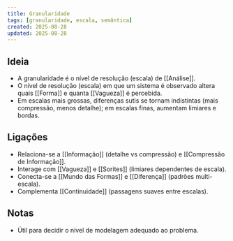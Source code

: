 ```yaml
---
title: Granularidade
tags: [granularidade, escala, semântica]
created: 2025-08-28
updated: 2025-08-28
---
```


## Ideia
- A granularidade é o nível de resolução (escala) de [[Análise]].
- O nível de resolução (escala) em que um sistema é observado altera quais [[Forma]] e quanta [[Vagueza]] é percebida.
- Em escalas mais grossas, diferenças sutis se tornam indistintas (mais compressão, menos detalhe); em escalas finas, aumentam limiares e bordas.

## Ligações
- Relaciona-se a [[Informação]] (detalhe vs compressão) e [[Compressão de Informação]].
- Interage com [[Vagueza]] e [[Sorites]] (limiares dependentes de escala).
- Conecta-se a [[Mundo das Formas]] e [[Diferença]] (padrões multi-escala).
- Complementa [[Continuidade]] (passagens suaves entre escalas).

## Notas
- Útil para decidir o nível de modelagem adequado ao problema.

